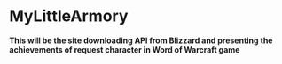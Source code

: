 # MyLittleArmory
**This will be the site downloading API from Blizzard and presenting the achievements of request character in Word of Warcraft game**
